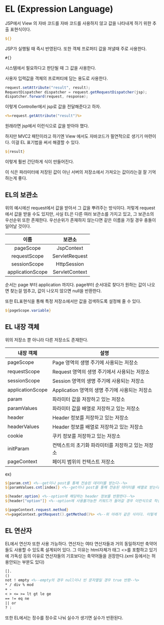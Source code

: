 # EL (Expression Language)

JSP에서 View 의 자바 코드를 자바 코드를 사용하지 않고 값을 나타내게 하기 위한 추출 표현식이다.



``` jsp
${}
```

JSP가 실행될 때 즉시 반영된다. 또한 객체 프로퍼티 값을 꺼낼때 주로 사용한다.



``` jsp
#{}
```

시스템에서 필요하다고 판단될 때 그 값을 사용한다.

사용자 입력값을 객체의 프로퍼티에 담는 용도로 사용한다.



``` java
request.setAttribute("result", result);
RequestDispatcher dispatcher = request.getRequestDispatcher(jsp);
dispatcher.forward(request, response);
```

이렇게 Controller에서 jsp로 값을 전달해준다고 하자.



``` jsp
<%=request.getAttribute("result")%>
```

원래라면 jsp에서 이런식으로 값을 받아야 했다.

하지만 MVC2 패턴이라고 하기엔 View 에서도 자바코드가 필연적으로 생기기 마련이다. 이걸 EL 표기법을 써서 해결할 수 있다.

``` jsp
${result}
```

이렇게 훨씬 간단하게 식이 만들어진다.

이 식은 파라미터에 저장된 값이 아닌 서버의 저장소에서 가져오는 값이라는걸 잘 기억하는게 좋다.



## EL의 보관소

위의 예시에선 request에서 값을 받아서 그 값을 뿌려주는 방식이다. 저렇게 request에서 값을 받을 수도 있지만, 사실 EL은 다른 여러 보관소를 가지고 있고, 그 보관소의 우선순위 또한 존재한다. 우선순위가 존재하지 않는다면 같은 이름을 가질 경우 충돌이 일어날 것이다.



|       이름       |     보관소     |
| :--------------: | :------------: |
|    pageScope     |   JspContext   |
|   requestScope   | ServletRequest |
|   sessionScope   |  HttpSession   |
| applicationScope | ServletContext |

순서는 page 부터 application 까지다. page부터 순서대로 찾다가 원하는 값이 나오면 찾는걸 멈추고, 값이 나오지 않으면 null을 반환한다.

또한 EL표현식을 통해 특정 저장소에서만 값을 검색하도록 설정해 줄 수 있다.

``` jsp
${pageScope.variable}
```





## EL 내장 객체

위의 저장소 뿐 아니라 다른 저장소도 존재한다.

| 내장 객체        | 설명                                              |
| ---------------- | ------------------------------------------------- |
| pageScope        | Page 영역의 생명 주기에 사용되는 저장소           |
| requestScope     | Request 영역의 생명 주기에서 사용되는 저장소      |
| sessionScope     | Session 영역의 생명 주기에 사용되는 저장소        |
| applicationScope | Application 영역의 생명 주기에 사용되는 저장소    |
| param            | 파라미터 값을 저장하고 있는 저장소                |
| paramValues      | 파라미터 값을 배열로 저장하고 있는 저장소         |
| header           | Header 정보를 저장하고 있는 저장소                |
| headerValues     | Header 정보를 배열로 저장하고 있는 저장소         |
| cookie           | 쿠키 정보를 저장하고 있는 저장소                  |
| initParam        | 컨텍스트의 초기화 파라미터를 저장하고 있는 저장소 |
| pageContext      | 페이지 범위의 컨텍스트 저장소                     |



ex)

``` jsp
${param.cnt} <%--get이나 post를 통해 전송된 데이터를 받는다--%>
${paramValues.cnt[index]} <%--get이나 post를 통해 전송된 데이터를 배열로 받는다--%>

${header.option} <%--option에 해당하는 header 정보를 반환한다--%>
${header["option"]} <%--option에 사용불가능한 키워드가 들어갈 경우 이런식으로 작성한다--%>

${pageContext.request.method}
<%=pageContext.getRequest().getMethod()%> <%--위 아래가 같은 식이다. 이렇게 get과 괄호를 빼고 작성하면 좋다%>
```





## EL 연산자

EL에서 연산자 또한 사용 가능하다. 연산자는 여타 연산자들과 거의 동일하지만 축약어들도 사용할 수 있도록 설계되어 있다. 그 이유는 html자체가 태그 <>를 포함하고 있기에 가독성 등의 이유로 연산자들의 기호보다는 축약어들을 권장한다.(xml 등에서는 허용안되는 부분도 있다)

``` jsp
[].
()
not ! empty <%--empty의 경우 null이나 빈 문자열일 경우 true 반환--%>
* / div % mod
+ -
< > <= >= lt gt le ge
== != eq ne
|| or
? :
```

또한 EL에서는 정수를 정수로 나눠 실수가 생기면 실수가 반환된다.